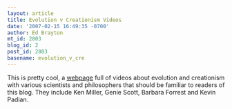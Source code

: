 ```yaml
---
layout: article
title: Evolution v Creationism Videos
date: '2007-02-15 16:49:35 -0700'
author: Ed Brayton
mt_id: 2803
blog_id: 2
post_id: 2803
basename: evolution_v_cre
---
```

This is pretty cool, a [webpage](http://www.evolutionvscreationism.info/Evolution%20vs.%20Creationism/The%20Scientists.html) full of videos about evolution and creationism with various scientists and philosophers that should be familiar to readers of this blog. They include Ken Miller, Genie Scott, Barbara Forrest and Kevin Padian.
